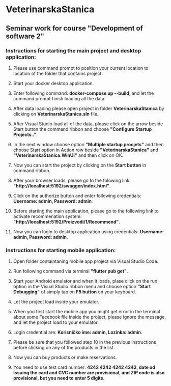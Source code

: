 # VeterinarskaStanica
## Seminar work for course "Development of software 2"

### Instructions for starting the main project and desktop application:

1. Please use command prompt to position your current location to location of the folder that contains project.

2. Start your docker desktop application.

3. Enter following command: **docker-compose up --build**, and let the command prompt finish loading all the data.

4. After data loading please open project in folder **VeterinarskaStanica** by clicking on **VeterinarskaStanica.sln** file.

5. After Visual Studio load all of the data, please click on the arrow beside Start button the command ribbon and choose **"Configure Startup Projects.."**.

6. In the next window choose option **"Multiple startup procjets"** and then choose Start option in Action row beside **"VeterinarskaStanica"** and **"VeterinarskaStanica.WinUI"** and then click on OK.

7. Now you can start the project by clicking on the **Start button** in command ribbon.

8. After your browser loads, please go to the folowing link **"http://localhost:5192/swagger/index.html"**.

9. Click on the authorize button and enter following credentials: **Username: admin, Password: admin**.

10. Before starting the main application, please go to the following link to activate recommenation system: **"http://localhost:5192/Proizvodi/1/Recommend"**.

11. Now you can login to desktop application using credentials: **Username: admin, Password: admin**.


### Instructions for starting mobile application:

1. Open folder containtaning mobile app project via Visual Studio Code.

2. Run following command via terminal **"flutter pub get"**.

3. Start your Android emulator and when it loads, plase click on the run option in the Visual Studio ribbon menu and choose option **"Start Debugging"** of simply tap on **F5 button** on your keyboard.

4. Let the project load inside your emulator.

5. When you first start the mobile app you might get error in the terminal about some Facebook file inside the project, please ignore the message, and let the project load to your emulator.

6. Login credential are: **Korisničko ime: admin, Lozinka: admin**.

7. Please be sure that you followed step 10 in the previous instructions before clicking on any of the products in the list.

8. Now you can buy products or make reservations.

9. You need to use test card number: **4242 4242 4242 4242, date od issuing the card and CVC number are provisional, and ZIP code is also provisional, but you need to enter 5 digits**.